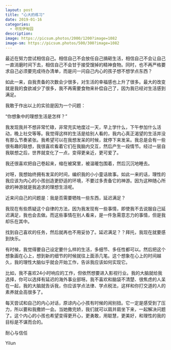 ```yaml
---
layout: post
title: "心大的练习"
date: 2019-01-16
categories:
  - 寻找伊甸园
description:
image: https://picsum.photos/2000/1200?image=1082
image-sm: https://picsum.photos/500/300?image=1082
---
```

最近在努力尝试相信自己。相信自己不会放任自己搞砸生活，相信自己不会让自己一直消磨时间下去，相信自己不会甘于接受馊掉的精神食物。同时，也不再严格要求自己必须要完成待办清单，而是问一问自己内心的孩子想不想学点东西？

如此一来，自我责备的次数会少很多，对生活的幸福感也上升了很多。最大的改变就是我的食欲减少了很多，我不再需要食物来补偿自己了，因为我已经对生活感到满足。

我敢于作出以上的实验是因为一个问题：

“你想象中的理想生活是怎样？”

我发现我并不想非常忙碌，非常充实地度过一天，早上学什么，下午参加什么活动，晚上社交等等。我觉得这样的生活是给别人看的，我内心真正渴望的生活并没有那么节奏紧张。我希望可以在我想发呆的时候，就停下来发呆。我总是会有一些很有趣的联想，我很喜欢看着它们在我脑内交互，然后产生一段情节。经过一层自我联想之后，世界就变化了一点，变得更亲近，更可爱了。

我还很喜欢把自己卷起来，缩在被窝里，被温暖包围着，然后沉沉地睡去。

对呀，我想始终拥有发呆的时间，编织我的小小童话故事。如此一来的话，理性的我应该为内心的小孩创造更舒适的环境，不要过多责备它的神游。因为这种随心所欲的神游就是我追求的理想生活呢。

近来问自己的问题是：我是否需要牺牲一些东西，延迟满足？

我现在有些质疑这个自律的方法，因为我发现有一些事情，即使我不去说服自己延迟满足，我也会去做。而这些事情在别人看来，是一件急需意志力的事情，但是我却乐在其中。

找到自己喜欢的任务，然后就再也不用妥协了。延迟满足？？拜托，我现在就要感到快乐。

有时候，我觉得要自己设定要什么样的生活，多细节、多任性都可以。然后把这个想象画在心上，想到新的细节的时候就往上面添几笔。这个想象在心上的时间越久，我的理性大脑似乎就会开始工作，告诉我应该如何实现它。

比如，我不喜欢24小时响应的工作，但依然想要进入影视行业。我的大脑就给我选择，你可以选择有延迟的海外事业部呀。我不喜欢和脑袋不清楚、很焦虑的人呆在一起，我的大脑就告诉我，你应该学点法律、学点税法，这样和你打交道的人的素养就会高很多了。

每天尝试和自己的内心对话，原谅内心小孩有时候的闹别扭。它一定是感受到了压力，所以要和我撒娇一会。当她撒完娇，我们就可以肩并肩坐下来，一起解决问题了。这个内心的小孩也希望变得更开心，更勇敢，用聪慧，更美好，和理性的我的目标是不谋而合的。

耐心与信任

Yilun